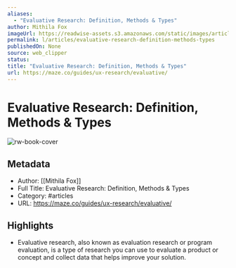 ```yaml
---
aliases:
  - "Evaluative Research: Definition, Methods & Types"
author: Mithila Fox
imageUrl: https://readwise-assets.s3.amazonaws.com/static/images/article3.5c705a01b476.png
permalink: l/articles/evaluative-research-definition-methods-types
publishedOn: None
source: web_clipper
status: 
title: "Evaluative Research: Definition, Methods & Types"
url: https://maze.co/guides/ux-research/evaluative/
---
```

# Evaluative Research: Definition, Methods & Types

![rw-book-cover](https://readwise-assets.s3.amazonaws.com/static/images/article3.5c705a01b476.png)

## Metadata

- Author: [[Mithila Fox]]
- Full Title: Evaluative Research: Definition, Methods & Types
- Category: #articles
- URL: https://maze.co/guides/ux-research/evaluative/

## Highlights

- Evaluative research, also known as evaluation research or program evaluation, is a type of research you can use to evaluate a product or concept and collect data that helps improve your solution.
